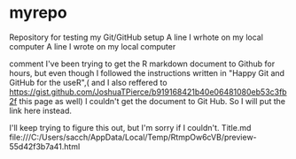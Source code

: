 # myrepo
Repository for testing my Git/GitHub setup
A line I wrhote on my local computer 
A line I wrote on my local computer  

comment
I've been trying to get the R markdown document to Github for hours, but even though I followed the instructions written in "Happy Git and GitHub for the useR",( and I also reffered to https://gist.github.com/JoshuaTPierce/b919168421b40e06481080eb53c3fb2f this page as well)
I couldn't get the document to Git Hub.
So I will put the link here instead.

I'll keep trying to figure this out, but I'm sorry if I couldn't.
Title.md
file:///C:/Users/sacch/AppData/Local/Temp/RtmpOw6cVB/preview-55d42f3b7a41.html

